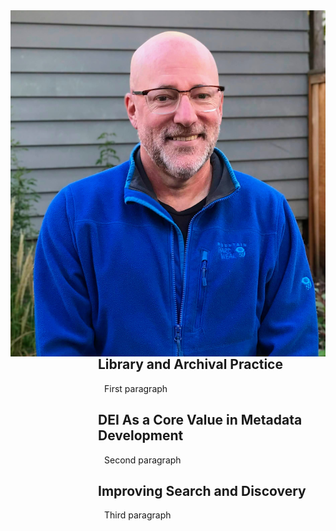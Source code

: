 <style>
    p {
        margin-left: 150px;
    }
    h1, h2 {
        margin-left: 140px;
    }
    img {
        float: right;
    }
</style>

<img src="ah_casual.jpg" alt="photo of Andre Hulet">

## Library and Archival Practice
<p>First paragraph</p>

## DEI As a Core Value in Metadata Development
<p>Second paragraph</p>

## Improving Search and Discovery
<p>Third paragraph</p>